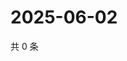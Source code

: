 # 2025-06-02

共 0 条

<!-- BEGIN ZHIHUQUESTIONS -->
<!-- 最后更新时间 Mon Jun 02 2025 20:22:23 GMT+0800 (China Standard Time) -->

<!-- END ZHIHUQUESTIONS -->
